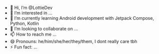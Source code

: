 - 👋 Hi, I’m @LottieDev
- 👀 I’m interested in ...
- 🌱 I’m currently learning Android development with Jetpack Compose, Python, Kotlin
- 💞️ I’m looking to collaborate on ...
- 📫 How to reach me ...
- 😄 Pronouns: he/him/she/her/they/them, I dont really care tbh
- ⚡ Fun fact: ...

<!---
LottieDev/LottieDev is a ✨ special ✨ repository because its `README.md` (this file) appears on your GitHub profile.
You can click the Preview link to take a look at your changes.
--->
